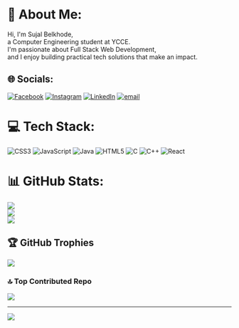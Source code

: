 # 💫 About Me:
Hi, I'm Sujal Belkhode,<br>a Computer Engineering student at YCCE. <br>I'm passionate about Full Stack Web Development, <br>and I enjoy building practical tech solutions that make an impact. 


## 🌐 Socials:
[![Facebook](https://img.shields.io/badge/Facebook-%231877F2.svg?logo=Facebook&logoColor=white)](https://facebook.com/SujalBelkhode) [![Instagram](https://img.shields.io/badge/Instagram-%23E4405F.svg?logo=Instagram&logoColor=white)](https://instagram.com/Sujal_30) [![LinkedIn](https://img.shields.io/badge/LinkedIn-%230077B5.svg?logo=linkedin&logoColor=white)](https://linkedin.com/in/Sujalbelkhode) [![email](https://img.shields.io/badge/Email-D14836?logo=gmail&logoColor=white)](mailto:sujalbelkhode30@gmail.com) 

# 💻 Tech Stack:
![CSS3](https://img.shields.io/badge/css3-%231572B6.svg?style=flat&logo=css3&logoColor=white) ![JavaScript](https://img.shields.io/badge/javascript-%23323330.svg?style=flat&logo=javascript&logoColor=%23F7DF1E) ![Java](https://img.shields.io/badge/java-%23ED8B00.svg?style=flat&logo=openjdk&logoColor=white) ![HTML5](https://img.shields.io/badge/html5-%23E34F26.svg?style=flat&logo=html5&logoColor=white) ![C](https://img.shields.io/badge/c-%2300599C.svg?style=flat&logo=c&logoColor=white) ![C++](https://img.shields.io/badge/c++-%2300599C.svg?style=flat&logo=c%2B%2B&logoColor=white) ![React](https://img.shields.io/badge/react-%2320232a.svg?style=flat&logo=react&logoColor=%2361DAFB)
# 📊 GitHub Stats:
![](https://github-readme-stats.vercel.app/api?username=ASujal404&theme=aura&hide_border=false&include_all_commits=false&count_private=false)<br/>
![](https://nirzak-streak-stats.vercel.app/?user=ASujal404&theme=aura&hide_border=false)<br/>
![](https://github-readme-stats.vercel.app/api/top-langs/?username=ASujal404&theme=aura&hide_border=false&include_all_commits=false&count_private=false&layout=compact)

## 🏆 GitHub Trophies
![](https://github-profile-trophy.vercel.app/?username=ASujal404&theme=monokai&no-frame=false&no-bg=true&margin-w=4)

### 🔝 Top Contributed Repo
![](https://github-contributor-stats.vercel.app/api?username=ASujal404&limit=5&theme=dark&combine_all_yearly_contributions=true)

---
[![](https://visitcount.itsvg.in/api?id=ASujal404&icon=0&color=0)](https://visitcount.itsvg.in)

<!-- Proudly created with GPRM ( https://gprm.itsvg.in ) -->
